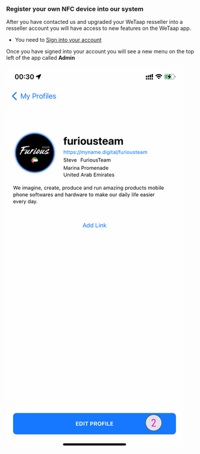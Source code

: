 ### **Register your own NFC device into our system** <a name="register-nfc-device"></a>

After you have contacted us and upgraded your WeTaap resseller into a resseller account you will have access to new features on the WeTaap app.

- You need to [Sign into your account](../tutorials/how-to-sign-in.md)

Once you have signed into your account you will see a new menu on the top left of the app called **Admin**

![Edit a profile details](../images/tutorials/edit-profile/edit-profile-2.jpg)